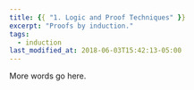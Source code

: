 ```yaml
---
title: {{ "1. Logic and Proof Techniques" }}
excerpt: "Proofs by induction."
tags:
  - induction
last_modified_at: 2018-06-03T15:42:13-05:00
---
```


More words go here.
